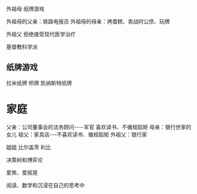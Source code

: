 外祖母
纸牌游戏

外祖母的父亲：铁路电报员
外祖母的母亲：烤蛋糕、卖战时公债、玩牌

外祖父 拒绝接受现代医学治疗

基督教科学派


## 纸牌游戏
拉米纸牌
桥牌
凯纳斯特纸牌

# 家庭
父亲：公司董事会的法务顾问----军官   喜欢读书、不循规蹈矩
母亲：银行世家的女儿
祖父：家具店---不喜欢读书、循规蹈矩
外祖父：银行家

姐姐
比尔盖茨
利比


决策树和博弈论

爱笑、爱摇晃

阅读、数学和沉浸在自己的思考中

# 
